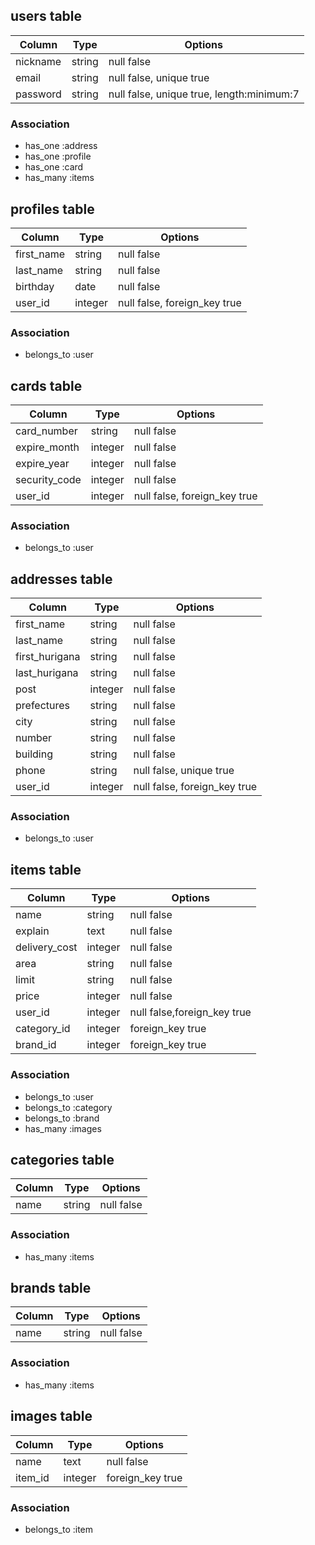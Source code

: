 ## users table
|Column|Type|Options|
|------|----|-------|
|nickname|string|null false|
|email|string|null false, unique true|
|password|string|null false, unique true, length:minimum:7|

### Association
- has_one :address
- has_one :profile
- has_one :card
- has_many :items

## profiles table
|Column|Type|Options|
|------|----|-------|
|first_name|string|null false|
|last_name|string|null false|
|birthday|date|null false|
|user_id|integer|null false, foreign_key true|

### Association
- belongs_to :user

## cards table
|Column|Type|Options|
|------|----|-------|
|card_number|string|null false|
|expire_month|integer|null false|
|expire_year|integer|null false|
|security_code|integer|null false|
|user_id|integer|null false, foreign_key true|

### Association
- belongs_to :user

## addresses table

|Column|Type|Options|
|------|----|-------|
|first_name|string|null false|
|last_name|string|null false|
|first_hurigana|string|null false|
|last_hurigana|string|null false|
|post|integer|null false|
|prefectures|string|null false|
|city|string|null false|
|number|string|null false|
|building|string|null false|
|phone|string|null false, unique true|
|user_id|integer|null false, foreign_key true|

### Association
- belongs_to :user

## items table
|Column|Type|Options|
|------|----|-------|
|name|string|null false|
|explain|text|null false|
|delivery_cost|integer|null false|
|area|string|null false|
|limit|string|null false|
|price|integer|null false|
|user_id|integer|null false,foreign_key true|
|category_id|integer|foreign_key true|
|brand_id|integer|foreign_key true|

### Association
- belongs_to :user
- belongs_to :category
- belongs_to :brand
- has_many :images

## categories table
|Column|Type|Options|
|------|----|-------|
|name|string|null false|

### Association
- has_many :items

## brands table
|Column|Type|Options|
|------|----|-------|
|name|string|null false|

### Association
- has_many :items

## images table
|Column|Type|Options|
|------|----|-------|
|name|text|null false|
|item_id|integer|foreign_key true|


### Association
- belongs_to :item